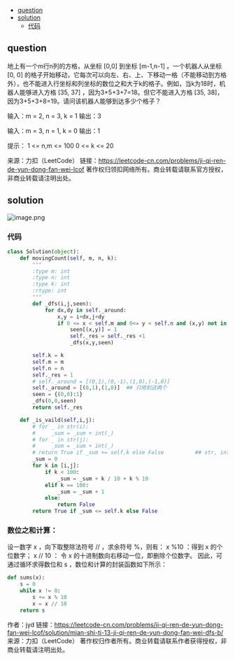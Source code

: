 <!-- TOC -->

- [question](#question)
- [solution](#solution)
    - [代码](#%E4%BB%A3%E7%A0%81)

<!-- /TOC -->

## question
地上有一个m行n列的方格，从坐标 [0,0] 到坐标 [m-1,n-1] 。一个机器人从坐标 [0, 0] 的格子开始移动，它每次可以向左、右、上、下移动一格（不能移动到方格外），也不能进入行坐标和列坐标的数位之和大于k的格子。例如，当k为18时，机器人能够进入方格 [35, 37] ，因为3+5+3+7=18。但它不能进入方格 [35, 38]，因为3+5+3+8=19。请问该机器人能够到达多少个格子？

输入：m = 2, n = 3, k = 1
输出：3

输入：m = 3, n = 1, k = 0
输出：1

提示：
1 <= n,m <= 100
0 <= k <= 20

来源：力扣（LeetCode）
链接：https://leetcode-cn.com/problems/ji-qi-ren-de-yun-dong-fan-wei-lcof
著作权归领扣网络所有。商业转载请联系官方授权，非商业转载请注明出处。

## solution
![image.png](https://pic.leetcode-cn.com/72ed66bd4e90911c848fd70eb4dfa494c1a433139af398569b23addf44d90f4d-image.png)



### 代码

```python
class Solution(object):
    def movingCount(self, m, n, k):
        """
        :type m: int
        :type n: int
        :type k: int
        :rtype: int
        """
        def _dfs(i,j,seen):
            for dx,dy in self._around:
                x,y = i+dx,j+dy
                if 0 <= x < self.m and 0<= y < self.n and (x,y) not in seen and self._is_vaild(x,y):
                    seen[(x,y)] = 1
                    self._res = self._res +1
                    _dfs(x,y,seen)

        self.k = k
        self.m = m
        self.n = n
        self._res = 1
        # self._around = [(0,1),(0,-1),(1,0),(-1,0)]
        self._around = [(0,1),(1,0)]  ## 只用到这两个
        seen = {(0,0):1}
        _dfs(0,0,seen)
        return self._res

    def _is_vaild(self,i,j):
        # for _ in str(i):
        #     _sum = _sum + int(_)
        # for _ in str(j):
        #     _sum = _sum + int(_)
        # return True if _sum <= self.k else False          ## str, int 简单易行，
        _sum = 0
        for k in [i,j]:
            if k < 100:
                _sum = _sum + k / 10 + k % 10
            elif k == 100:
                _sum = _sum + 1
            else:
                return False
        return True if _sum <= self.k else False
```

### 数位之和计算：
设一数字 x ，向下取整除法符号 // ，求余符号 %，则有：
x %10 ：得到 x 的个位数字；
x // 10 ： 令 x 的十进制数向右移动一位，即删除个位数字。
因此，可通过循环求得数位和 s ，数位和计算的封装函数如下所示：
```py
def sums(x):
    s = 0
    while x != 0:
        s += x % 10
        x = x // 10
    return s
```
作者：jyd
链接：https://leetcode-cn.com/problems/ji-qi-ren-de-yun-dong-fan-wei-lcof/solution/mian-shi-ti-13-ji-qi-ren-de-yun-dong-fan-wei-dfs-b/
来源：力扣（LeetCode）
著作权归作者所有。商业转载请联系作者获得授权，非商业转载请注明出处。